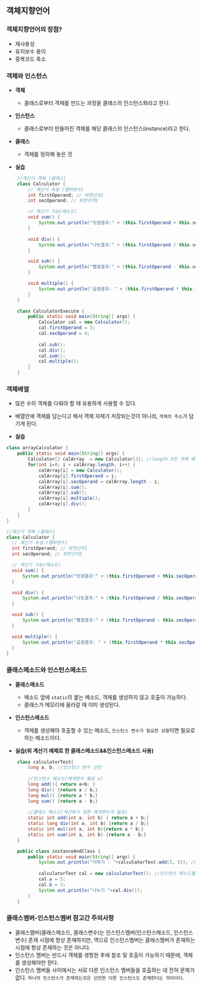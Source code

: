 ## 객체지향언어
### 객체지향언어의 장점?
+ 재사용성
+ 유지보수 용이
+ 중복코드 축소

### 객체와 인스턴스
+ **객체**
    - 클래스로부터 객체를 만드는 과정을 클래스의 인스턴스화라고 한다.

+ **인스턴스**
    - 클래스로부터 만들어진 객체를 해당 클래스의 인스턴스(instance)라고 한다.

+ **클래스**
    - 객체를 정의해 놓은 것

+ **실습**
```java
    //계산기 객체 (클래스)
    class Calculator {
        // 계산기 속성 (멤버변수)
        int firstOperand; // 피연산자1
        int secOperand; // 피연산자2

        // 계산기 기능(메소드)
        void sum() {
            System.out.println("덧셈결과:" + (this.firstOperand + this.secOperand));
        }

        void div() {
            System.out.println("나눗결과:" + (this.firstOperand / this.secOperand));
        }

        void sub() {
            System.out.println("뺄셈결과:" + (this.firstOperand - this.secOperand));
        }

        void multiple() {
            System.out.println("곱셈결과: " + (this.firstOperand * this.secOperand));
        }
    }

    class CalculatorExecute {
        public static void main(String[] args) {
            Calculator cal = new Calculator();
            cal.firstOperand = 3;
            cal.secOperand = 4;
            
            cal.sub();
            cal.div();
            cal.sum();
            cal.multiple();
        }
    }

```

### 객체배열
+ 많은 수의 객체를 다뤄야 할 때 유용하게 사용할 수 있다.
+ 배열안에 객체를 담는다고 해서 객체 자체가 저장되는것이 아니라, `객체의 주소`가 담기게 된다.

+ **실습**
```java
class arrayCalculator {
	public static void main(String[] args) {
		Calculator[] calArray  = new Calculator[3]; //length 3인 객체 배열 생성 (null)
		for(int i=0; i < calArray.length; i++) {
			calArray[i] = new Calculator();
			calArray[i].firstOperand = i;
			calArray[i].secOperand = calArray.length - i;
			calArray[i].sum();
			calArray[i].sub();
			calArray[i].multiple();
			calArray[i].div();
		}
	}
}

//계산기 객체 (클래스)
class Calculator {
  // 계산기 속성 (멤버변수)
  int firstOperand; // 피연산자1
  int secOperand; // 피연산자2

  // 계산기 기능(메소드)
  void sum() {
      System.out.println("덧셈결과:" + (this.firstOperand + this.secOperand));
  }

  void div() {
      System.out.println("나눗결과:" + (this.firstOperand / this.secOperand));
  }

  void sub() {
      System.out.println("뺄셈결과:" + (this.firstOperand - this.secOperand));
  }

  void multiple() {
      System.out.println("곱셈결과: " + (this.firstOperand * this.secOperand));
  }
}
```
### 클래스메소드와 인스턴스메소드
+ **클래스메소드**
    + 메소드 앞에 `static`이 붙는 메소드, 객체를 생성하지 않고 호출이 가능하다.
    + 클래스가 메모리에 올라갈 때 이미 생성된다.

+ **인스턴스메소드**
    + 객체를 생성해야 호출할 수 있는 메소드, `인스턴스 변수가 필요한 상황`이면 필요로하는 메소드이다.

+ **실습(위 계산기 예제로 한 클래스메소드&&인스턴스메소드 사용)**
```java
    class calculatorTest{
        long a, b; //인스턴스 변수 선언
        
        //인스턴스 메소드(매개변수 필요 x)
        long add(){ return a+b; }
        long div() {return a / b;}
        long mul() {return a * b;}
        long sum() {return a - b;}
        
        //클래스 메소드(계산하기 위한 매개변수가 필요)
        static int add(int a, int b) { return a + b;}
        static long div(int a, int b) {return a / b;}
        static int mul(int a, int b){return a * b;}
        static int sum(int a, int b) {return a - b;}
    }

    public class instanceAndClass {
        public static void main(String[] args) {
            System.out.println("더하기 : "+calculatorTest.add(3, 5)); //클래스 메소드 호출 (인스턴스 생성 필요없음)
            
            calculatorTest cal = new calculatorTest(); //인스턴스 메소드를 실행하기 위한 인스턴스 생성
            cal.a = 5;
            cal.b = 3;
            System.out.println("나누기 "+cal.div());
        }
    }
```

### 클래스멤버-인스턴스멤버 참고간 주의사항
+ 클래스멤버(클래스메소드, 클래스변수)는 인스턴스멤버(인스턴스메소드, 인스턴스변수) 존재 시점에 항상 존재하지만, 역으로 인스턴스멤버는 클래스멤버가 존재하는 시점에 항상 존재하는 것은 아니다.
+ 인스턴스 멤버는 반드시 객체를 생헝한 후에 참조 및 호출이 가능하기 때문에, 객체를 생성해야만 한다.
+ 인스턴스 멤버들 사이에서는 서로 다른 인스턴스 멤버들을 호출하는 데 전혀 문제가 없다. `하나의 인스턴스가 존재하는것은 선언한 다른 인스턴스도 존재한다는 의미이다.`